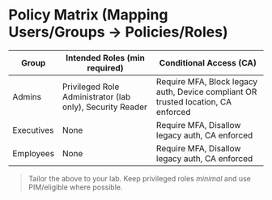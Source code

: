 # Policy Matrix (Mapping Users/Groups → Policies/Roles)

| Group        | Intended Roles (min required)                | Conditional Access (CA)                              |
|--------------|----------------------------------------------|------------------------------------------------------|
| Admins       | Privileged Role Administrator (lab only), Security Reader | Require MFA, Block legacy auth, Device compliant OR trusted location, CA enforced |
| Executives   | None                                         | Require MFA, Disallow legacy auth, CA enforced       |
| Employees    | None                                         | Require MFA, Disallow legacy auth, CA enforced       |

> Tailor the above to your lab. Keep privileged roles *minimal* and use PIM/eligible where possible.
